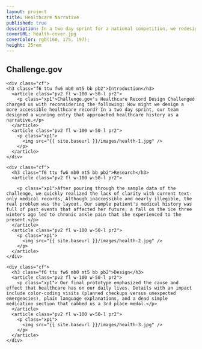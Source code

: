 ```yaml
---
layout: project
title: Healthcare Narrative
published: true
description: In a two day sprint for a national competition, we redesigned the patient health record and were one of a dozen winners nationwide.
coverURL: health-cover.jpg
coverColor: rgb(160, 175, 197);
height: 25rem
---
```


<section class="cf ph3 ph5-ns pb5 black-70 custom-healthcare">

  <div class="mw9 center">
    <h1 class="fl w-100 mt5 f5 ttu tracked fw6">Challenge.gov</h1>

    <div class="cf">
    <h3 class="f6 ttu fw6 mb0 mt5 bb pb2">Introduction</h3>
      <article class="pv2 fl w-100 w-50-l pr2">
        <p class="xp1">Challenge.gov's Healthcare Record Design Challenged charged us with reconsidering the following: How might we design a more accessible healthcare record? In a two day sprint, our team designed a winning entry that approached healthcare history as a narrative.</p>
      </article>
      <article class="pv2 fl w-100 w-50-l pr2">
        <p class="xp1">
          <img src="{{ site.baseurl }}/images/health-1.jpg" />
        </p>
      </article>
    </div>
  </div>

</section>

<section class="cf ph3 ph5-ns pb5 bg-near-white black-70">

  <div class="mw9 center">

    <div class="cf">
      <h3 class="f6 ttu fw6 mb0 mt5 bb pb2">Research</h3>
      <article class="pv2 fl w-100 w-50-l pr2">

        <p class="xp1">After pouring through the sample data of the challenge, we quickly realized the lack of clarity with current text-only medical records, Although inaccessible and nearly illegible, the real problem was the layout. Our sample patient's medical history was full of past events that affected her future; a fall on the ice three winters ago led to chronic ankle pain that she experienced to the present.</p>
      </article>
      <article class="pv2 fl w-100 w-50-l pr2">
        <p class="xp1">
          <img src="{{ site.baseurl }}/images/health-2.jpg" />
        </p>
      </article>
    </div>

    <div class="cf">
      <h3 class="f6 ttu fw6 mb0 mt5 bb pb2">Design</h3>
      <article class="pv2 fl w-100 w-50-l pr2">
        <p class="xp1"> Our final prototype emphasized the cause and effect that healthcare has on our daily lives. Details with an impact include color-coding visits (planned checkups versus unexpected emergencies), plain language explanations, and a dead simple medication section that nabbed us a 3rd place medal.</p>
      </article>
      <article class="pv2 fl w-100 w-50-l pr2">
        <p class="xp1">
          <img src="{{ site.baseurl }}/images/health-3.jpg" />
        </p>
      </article>
    </div>

</div>

</section>
